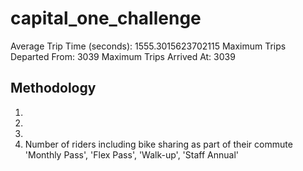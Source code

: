 # capital_one_challenge

Average Trip Time (seconds): 1555.3015623702115
Maximum Trips Departed From: 3039
Maximum Trips Arrived At: 3039

## Methodology

1.
2.
3.
4. Number of riders including bike sharing as part of their commute
'Monthly Pass', 'Flex Pass', 'Walk-up', 'Staff Annual'
